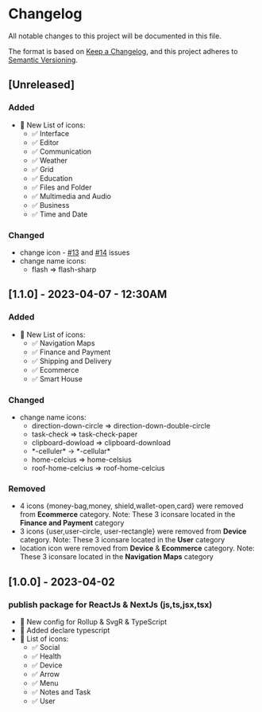 # Changelog

All notable changes to this project will be documented in this file.

The format is based on [Keep a Changelog](https://keepachangelog.com/en/1.0.0/),
and this project adheres to [Semantic Versioning](https://semver.org/spec/v2.0.0.html).

## [Unreleased]

### Added
-   💯 New List of icons:
    - ✅ Interface
    - ✅ Editor
    - ✅ Communication
    - ✅ Weather
    - ✅ Grid
    - ✅ Education
    - ✅ Files and Folder
    - ✅ Multimedia and Audio
    - ✅ Business
    - ✅ Time and Date

### Changed
- change icon - [#13](https://github.com/zero-icons/react-huge-icons/issues/13) and [#14](https://github.com/zero-icons/react-huge-icons/issues/13) issues
-   change name icons:
    - flash => flash-sharp

## [1.1.0] - 2023-04-07 - 12:30AM

### Added
-   💯 New List of icons:
    - ✅ Navigation Maps
    - ✅ Finance and Payment
    - ✅ Shipping and Delivery
    - ✅ Ecommerce
    - ✅ Smart House

### Changed
-   change name icons:
    - direction-down-circle => direction-down-double-circle
    - task-check => task-check-paper
    - clipboard-dowload => clipboard-download
    - \*-celluler\* -> \*-cellular\*
    - home-celcius => home-celsius
    - roof-home-celcius => roof-home-celcius

### Removed

- 4 icons {money-bag,money, shield,wallet-open,card} were removed from **Ecommerce** category. Note: These 3 iconsare located in the **Finance and Payment** category
- 3 icons {user,user-circle, user-rectangle} were removed from **Device** category. Note: These 3 iconsare located in the **User** category
- location icon were removed from **Device** & **Ecommerce** category. Note: These 3 iconsare located in the **Navigation Maps** category


## [1.0.0] - 2023-04-02

### publish package for ReactJs & NextJs (js,ts,jsx,tsx)

-   💯 New config for Rollup & SvgR & TypeScript
-   💯 Added declare typescript
-   💯 List of icons:
    - ✅ Social
    - ✅ Health
    - ✅ Device
    - ✅ Arrow
    - ✅ Menu
    - ✅ Notes and Task
    - ✅ User
